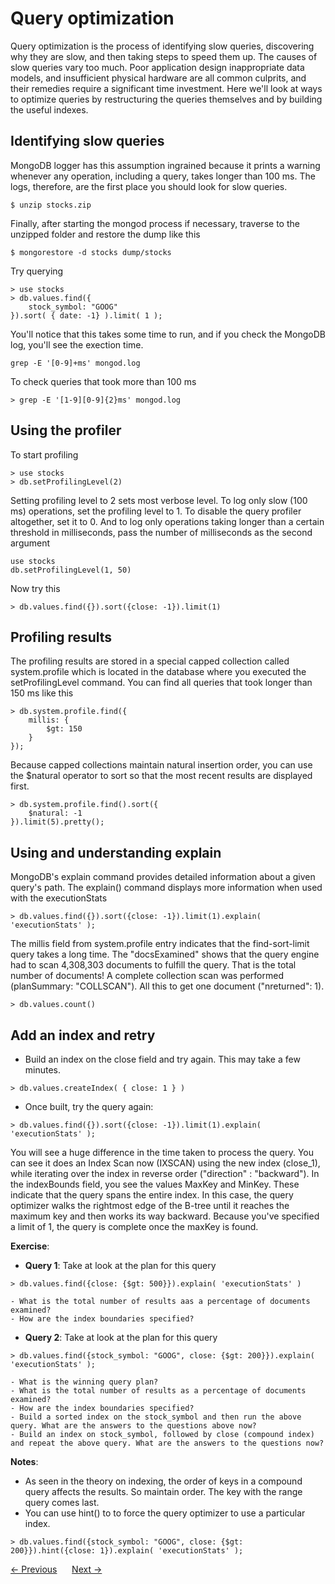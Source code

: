 # Query optimization
Query optimization is the process of identifying slow queries, discovering why they are slow, and then taking steps to speed them up. The causes of slow queries vary too much. Poor application design inappropriate data models, and insufficient physical hardware are all common culprits, and their remedies require a significant time investment. Here we'll look at ways to optimize queries by restructuring the queries themselves and by building the useful indexes.

## Identifying slow queries
MongoDB logger has this assumption ingrained because it prints a warning whenever any operation, including a query, takes longer than 100 ms. The logs, therefore, are the first place you should look for slow queries.
```
$ unzip stocks.zip
```
Finally, after starting the mongod process if necessary, traverse to the unzipped folder and restore the dump like this
```
$ mongorestore -d stocks dump/stocks
```
Try querying
```
> use stocks
> db.values.find({
    stock_symbol: "GOOG"
}).sort( { date: -1} ).limit( 1 );
```
You'll notice that this takes some time to run, and if you check the MongoDB log, you'll see the exection time. 
```
grep -E '[0-9]+ms' mongod.log
```
To check queries that took more than 100 ms
```
> grep -E '[1-9][0-9]{2}ms' mongod.log
```

## Using the profiler
To start profiling
```
> use stocks
> db.setProfilingLevel(2)
```
Setting profiling level to 2 sets most verbose level. To log only slow (100 ms) operations, set the profiling level to 1. To disable the query profiler altogether, set it to 0. And to log only operations taking longer than a certain threshold in milliseconds, pass the number of milliseconds as the second argument
```
use stocks
db.setProfilingLevel(1, 50)
```
Now try this
```
> db.values.find({}).sort({close: -1}).limit(1)
```

## Profiling results
The profiling results are stored in a special capped collection called system.profile which is located in the database where you executed the setProfilingLevel command. You can find all queries that took longer than 150 ms like this
```
> db.system.profile.find({
    millis: {
        $gt: 150
    }
});
```
Because capped collections maintain natural insertion order, you can use the $natural operator to sort so that the most recent results are displayed first.
```
> db.system.profile.find().sort({
    $natural: -1
}).limit(5).pretty();
```

## Using and understanding explain
MongoDB's explain command provides detailed information about a given query's path. The explain() command displays more information when used with the executionStats
```
> db.values.find({}).sort({close: -1}).limit(1).explain( 'executionStats' );
```
The millis field from system.profile entry indicates that the find-sort-limit query takes a long time. The "docsExamined" shows that the query engine had to scan 4,308,303 documents to fulfill the query. That is the total number of documents! A complete collection scan was performed (planSummary: "COLLSCAN"). All this to get one document ("nreturned": 1).
```
> db.values.count()
```

## Add an index and retry
- Build an index on the close field and try again. This may take a few minutes.
```
> db.values.createIndex( { close: 1 } )
```
- Once built, try the query again:
```
> db.values.find({}).sort({close: -1}).limit(1).explain( 'executionStats' );
```
You will see a huge difference in the time taken to process the query. You can see it does an Index Scan now (IXSCAN) using the new index (close_1), while iterating over the index in reverse order ("direction" : "backward"). In the indexBounds field, you see the values MaxKey and MinKey. These indicate that the query spans the entire index. In this case, the query optimizer walks the rightmost edge of the B-tree until it reaches the maximum key and then works its way backward. Because you've specified a limit of 1, the query is complete once the maxKey is
found.

__Exercise__:
- __Query 1__: Take at look at the plan for this query
```
> db.values.find({close: {$gt: 500}}).explain( 'executionStats' )
```
    - What is the total number of results aas a percentage of documents examined?
    - How are the index boundaries specified?  
- __Query 2__: Take at look at the plan for this query
```
> db.values.find({stock_symbol: "GOOG", close: {$gt: 200}}).explain( 'executionStats' );
```
    - What is the winning query plan?
    - What is the total number of results as a percentage of documents examined?
    - How are the index boundaries specified? 
    - Build a sorted index on the stock_symbol and then run the above query. What are the answers to the questions above now?
    - Build an index on stock_symbol, followed by close (compound index) and repeat the above query. What are the answers to the questions now?

__Notes__:
- As seen in the theory on indexing, the order of keys in a compound query affects the results. So maintain order. The key with the range query comes last.
- You can use hint() to to force the query optimizer to use a particular index.
```
> db.values.find({stock_symbol: "GOOG", close: {$gt: 200}}).hint({close: 1}).explain( 'executionStats' );
```

<div>
    <a href="./03-index-administration.md"><- Previous</a>
    &nbsp;&nbsp;&nbsp;&nbsp;
    <a href="../08-replication/01-introduction-to-replication.md">Next -></a>
</div>